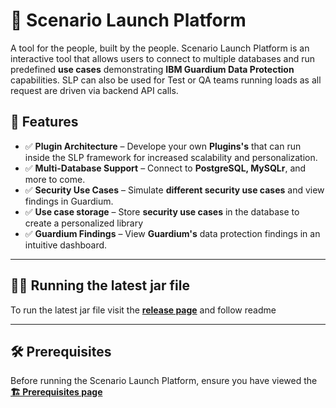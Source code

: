 
# 🌟 Scenario Launch Platform  

A tool for the people, built by the people. Scenario Launch Platform is an interactive tool that allows users to connect to multiple databases and run predefined **use cases** demonstrating **IBM Guardium Data Protection** capabilities. SLP can also be used for Test or QA teams running loads as all request are driven via backend API calls. 



## 🚀 Features  
- ✅ **Plugin Architecture** – Develope your own **Plugins's** that can run inside the SLP framework for increased scalability and personalization.  
- ✅ **Multi-Database Support** – Connect to **PostgreSQL, MySQLr**, and more to come.  
- ✅ **Security Use Cases** – Simulate **different security use cases** and view findings in Guardium.  
- ✅ **Use case storage** – Store **security use cases** in the database to create a personalized library   
- ✅ **Guardium Findings** – View **Guardium's** data protection findings in an intuitive dashboard.  

---

## 🏃‍♂️ Running the latest jar file

To run the latest jar file visit the **[release page](https://github.com/IBM/CyberSkill/wiki/Release-cycle)** and follow readme


---

## 🛠️ Prerequisites  
Before running the Scenario Launch Platform, ensure you have viewed the  **[🏗️ Prerequisites page](https://github.com/IBM/CyberSkill/wiki/Prerequisites)**


